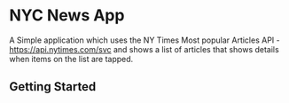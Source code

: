 # NYC News App

A Simple application which uses the NY Times Most popular Articles API -https://api.nytimes.com/svc and shows a list of articles that shows details when items on the list are tapped.

## Getting Started

